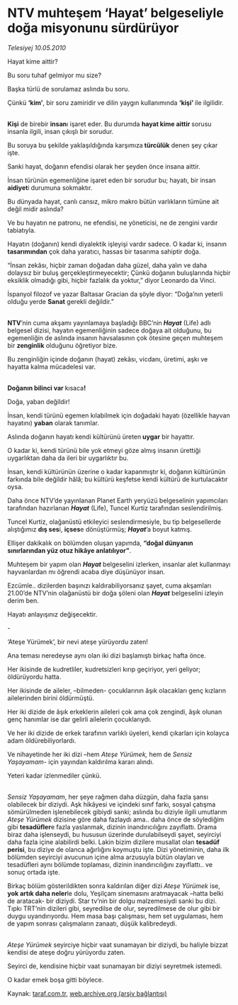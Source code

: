 # NTV muhteşem ‘Hayat’ belgeseliyle doğa misyonunu sürdürüyor

*Telesiyej  10.05.2010*

<div class="yazi"><p>Hayat kime aittir? </p>
<p>Bu soru tuhaf gelmiyor mu size?</p>
<p>Başka türlü de sorulamaz aslında bu soru.</p>
<p>Çünkü <b>‘kim’</b>, bir soru zamiridir ve dilin yaygın kullanımında <b>‘kişi’ </b>ile ilgilidir.</p>
<p><b><br/>Kişi</b> de birebir <b>insan</b>ı işaret eder. Bu durumda <b>hayat kime aittir </b>sorusu insanla ilgili, insan çıkışlı bir sorudur.</p>
<p>Bu soruya bu şekilde yaklaşıldığında karşımıza<b> türcülük</b> denen şey çıkar işte. </p>
<p>Sanki hayat, doğanın efendisi olarak her şeyden önce insana aittir. </p>
<p>İnsan türünün egemenliğine işaret eden bir sorudur bu; hayatı, bir insan <b>aidiyet</b>i<b> </b>durumuna sokmaktır.</p>
<p>Bu dünyada hayat, canlı cansız, mikro makro bütün varlıkların tümüne ait değil midir aslında?</p>
<p>Ve bu hayatın ne patronu, ne efendisi, ne yöneticisi, ne de zengini vardır tabiatıyla.</p>
<p>Hayatın (doğanın) kendi diyalektik işleyişi vardır sadece. O kadar ki, insanın <b>tasarımından</b> çok daha yaratıcı, hassas bir tasarıma sahiptir doğa.</p>
<p>“İnsan zekâsı, hiçbir zaman doğadan daha güzel, daha yalın ve daha dolaysız bir buluş gerçekleştirmeyecektir; Çünkü doğanın buluşlarında hiçbir eksiklik olmadığı gibi, hiçbir fazlalık da yoktur,” diyor Leonardo da Vinci. </p>
<p>İspanyol filozof ve yazar Baltasar Gracian da şöyle diyor: “Doğa’nın yeterli olduğu yerde <b>Sanat</b> gerekli değildir.”</p>
<p><b><br/>NTV</b>’nin cuma akşamı yayınlamaya başladığı BBC’nin<b><i> Hayat</i></b> (Life) adlı belgesel dizisi, hayatın egemenliğinin sadece doğaya ait olduğunu, bu egemenliğin de aslında insanın havsalasının çok ötesine geçen muhteşem bir <b>zenginlik</b> olduğunu öğretiyor bize. </p>
<p>Bu zenginliğin içinde doğanın (hayat) zekâsı, vicdanı, üretimi, aşkı ve hayatta kalma mücadelesi var. </p>
<p><b><br/>Doğanın bilinci var </b>kısaca<b>!</b> </p>
<p>Doğa, yaban değildir!</p>
<p>İnsan, kendi türünü egemen kılabilmek için doğadaki hayatı (özellikle hayvan hayatını) <b>yaban</b> olarak tanımlar. </p>
<p>Aslında doğanın hayatı kendi kültürünü üreten<b> uygar</b> bir hayattır.</p>
<p>O kadar ki, kendi türünü bile yok etmeyi göze almış insanın ürettiği uygarlıktan daha da ileri bir uygarlıktır bu. </p>
<p>İnsan, kendi kültürünün üzerine o kadar kapanmıştır ki, doğanın kültürünün farkında bile değildir hâlâ; bu kültürü keşfetse kendi kültürü de kurtulacaktır oysa.</p>
<p>Daha önce NTV’de yayınlanan Planet Earth yeryüzü belgeselinin yapımcıları tarafından hazırlanan <b><i>Hayat</i></b> (Life), Tuncel Kurtiz tarafından seslendirilmiş.</p>
<p>Tuncel Kurtiz, olağanüstü etkileyici seslendirmesiyle, bu tip belgesellerde alıştığımız <b>dış ses</b>i, <b>içses</b>e dönüştürmüş; <b><i>Hayat</i></b>’a boyut katmış. </p>
<p>Ellişer dakikalık on bölümden oluşan yapımda, <b>“doğal dünyanın sınırlarından yüz otuz hikâye anlatılıyor”</b>.</p>
<p>Muhteşem bir yapım olan <b><i>Hayat</i></b> belgeselini izlerken, insanlar alet kullanmayı hayvanlardan mı öğrendi acaba diye düşünüyor insan.</p>
<p>Ezcümle.. dizilerden başınızı kaldırabiliyorsanız şayet, cuma akşamları 21.00’de NTV’nin olağanüstü bir doğa şöleni olan <b><i>Hayat</i></b> belgeselini izleyin derim ben.</p>
<p>Hayatı anlayışınız değişecektir.</p>
<p>      -</p>
<p>‘Ateşe Yürümek’, bir nevi ateşe yürüyordu zaten!</p>
<p>Ana teması neredeyse aynı olan iki dizi başlamıştı birkaç hafta önce.</p>
<p>Her ikisinde de kudretliler, kudretsizleri kırıp geçiriyor, yeri geliyor; öldürüyordu hatta.</p>
<p>Her ikisinde de aileler, –bilmeden- çocuklarının âşık olacakları genç kızların ailelerinden birini öldürmüştü.</p>
<p>Her iki dizide de âşık erkeklerin aileleri çok ama çok zengindi, âşık olunan genç hanımlar ise dar gelirli ailelerin çocuklarıydı. </p>
<p>Ve her iki dizide de erkek tarafının varlıklı üyeleri, kendi çıkarları için kolayca adam öldürebiliyorlardı.</p>
<p>Ve nihayetinde her iki dizi –hem <i>Ateşe Yürümek, </i>hem de<i> Sensiz Yaşayamam-</i> için yayından kaldırılma kararı alındı. </p>
<p>Yeteri kadar izlenmediler çünkü.</p>
<p><i><br/>Sensiz Yaşayamam</i>, her şeye rağmen daha düzgün, daha fazla şansı olabilecek bir diziydi. Aşk hikâyesi ve içindeki sınıf farkı, sosyal çatışma sömürülmeden işlenebilecek gibiydi sanki; aslında bu diziyle ilgili umutlarım <i>Ateşe Yürümek</i> dizisine göre daha fazlaydı ama.. daha önce de söylediğim gibi <b>tesadüfler</b>e fazla yaslanmak, dizinin inandırıcılığını zayıflattı. Drama biraz daha işlenseydi, bu hususun üzerinde durulabilseydi şayet, seyirciyi daha fazla içine alabilirdi belki. Lakin bizim dizilere musallat olan <b>tesadüf perisi</b>, bu diziye de olanca ağırlığını koymuştu işte. Dizi yönetiminin, daha ilk bölümden seyirciyi avucunun içine alma arzusuyla bütün olayları ve tesadüfleri aynı bölümde toplaması, dizinin inandırıcılığını zayıflattı.. ve sonuç ortada işte. </p>
<p>Birkaç bölüm gösterildikten sonra kaldırılan diğer dizi <i>Ateşe Yürümek</i> ise,<b> yok artık daha neler</b>le dolu, Yeşilçam sinemasını aratmayacak –hatta belki de aratacak- bir diziydi. Star tv’nin bir dolgu malzemesiydi sanki bu dizi. Tıpkı TRT’nin dizileri gibi, seyredilse de olur, seyredilmese de olur gibi bir duygu uyandırıyordu. Hem masa başı çalışması, hem set uygulaması, hem de yapım sonrası çalışmaların zanaatı, düşük kalibredeydi.<i></i></p>
<p><i><br/>Ateşe Yürümek</i> seyirciye hiçbir vaat sunamayan bir diziydi, bu haliyle bizzat kendisi de ateşe doğru yürüyordu zaten.</p>
<p>Seyirci de, kendisine hiçbir vaat sunamayan bir diziyi seyretmek istemedi.</p>
<p>O kadar emek boşa gitti böylece.</p></div>

Kaynak: [taraf.com.tr](http://www.taraf.com.tr:80/telesiyej/makale-ntv-muhtesem-hayat-belgeseliyle-doga-misyonunu.htm), [web.archive.org (arşiv bağlantısı)](http://web.archive.org/web/20100513073935/http://www.taraf.com.tr:80/telesiyej/makale-ntv-muhtesem-hayat-belgeseliyle-doga-misyonunu.htm)
